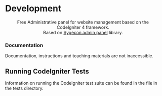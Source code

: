 # Development

<p align="center">
Free Administrative panel for website management based on the CodeIgniter 4 framework.
<br>
Based on <a href="https://github.com/sygecon/wp-adminka">Sygecon admin panel</a> library.
</p>

### Documentation

Documentation, instructions and teaching materials are not inaccessible.

## Running CodeIgniter Tests

Information on running the CodeIgniter test suite can be found in the file in the tests directory.
